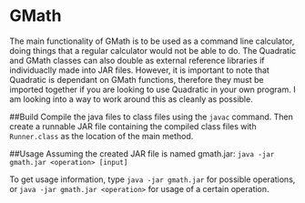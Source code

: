 # GMath
The main functionality of GMath is to be used as a command line calculator, doing things that a regular calculator would not be able to do. The Quadratic and GMath classes can also double as external reference libraries if individuaclly made into JAR files. However, it is important to note that Quadratic is dependant on GMath functions, therefore they must be imported together if you are looking to use Quadratic in your own program. I am looking into a way to work around this as cleanly as possible.

##Build
Compile the java files to class files using the `javac` command. Then create a runnable JAR file containing the compiled class files with `Runner.class` as the location of the main method.

##Usage
Assuming the created JAR file is named gmath.jar:
`java -jar gmath.jar <operation> [input]`

To get usage information, type
`java -jar gmath.jar`
for possible operations, or
`java -jar gmath.jar <operation>`
for usage of a certain operation.
